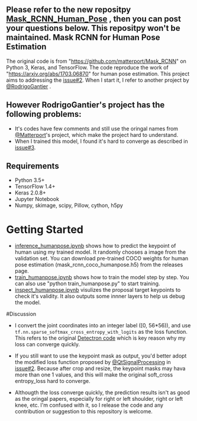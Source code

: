 Please refer to the new repositpy [Mask_RCNN_Human_Pose][1] , then you can post your questions below. This repositpy won't be maintained.
Mask RCNN for Human Pose Estimation
-----------------------------------

The original code is from "https://github.com/matterport/Mask_RCNN" on Python 3, Keras, and TensorFlow. The code reproduce the work of "https://arxiv.org/abs/1703.06870" for human pose estimation.
This project aims to addressing the [issue#2][2]. 
When I start it, I refer to another project by [@RodrigoGantier][3] .
## However RodrigoGantier's project has the following problems:
*  It's codes have few comments and still use the oringal names from [@Matterport][4]'s project, which make the project hard to understand. 
*  When I trained this model, I found it's hard to converge as described in [issue#3][5].

## Requirements
* Python 3.5+
* TensorFlow 1.4+
* Keras 2.0.8+
* Jupyter Notebook
* Numpy, skimage, scipy, Pillow, cython, h5py
# Getting Started
* [inference_humanpose.ipynb][6] shows how to predict the keypoint of human using my trained model. It randomly chooses a image from the validation set. You can download pre-trained COCO weights for human pose estimation (mask_rcnn_coco_humanpose.h5) from the releases page.
* [train_humanpose.ipynb][7] shows how to train the model step by step. You can also use "python train_humanpose.py" to  start training.
* [inspect_humanpose.ipynb][8] visulizes the proposal target keypoints to check it's validity. It also outputs some innner layers to help us debug the model.

#Discussion
* I convert the joint coordinates into an integer label ([0, 56*56)), and use  `tf.nn.sparse_softmax_cross_entropy_with_logits` as the loss function. This refers to the original [Detectron code][9] which is key reason why my loss can converge quickly.
* If you still want to use the keypoint mask as output, you'd better adopt the modified loss function proposed by [@QtSignalProcessing][10] in [issue#2][11]. Because after crop and resize, the keypoint masks may hava more than one 1 values, and this will make the original soft_cross entropy_loss hard to converge.
* Althougth the loss converge quickly, the prediction results isn't as good as the oringal papers, especially for right or left shoulder, right or left knee, etc. I'm confused with it, so I release the code and any contribution or suggestion to this repository is welcome.


  [1]: https://github.com/Superlee506/Mask_RCNN_Human_Pose
  [2]: https://github.com/matterport/Mask_RCNN/issues/2
  [3]: https://github.com/RodrigoGantier/Mask_R_CNN_Keypoints
  [4]: https://github.com/matterport/Mask_RCNN
  [5]: https://github.com/RodrigoGantier/Mask_R_CNN_Keypoints/issues/3
  [6]: https://github.com/Superlee506/Mask_RCNN/blob/master/inference_humanpose.ipynb
  [7]: https://github.com/Superlee506/Mask_RCNN/blob/master/train_human_pose.ipynb
  [8]: https://github.com/Superlee506/Mask_RCNN/blob/master/inspect_humanpose.ipynb
  [9]: https://github.com/facebookresearch/Detectron/blob/master/lib/utils/keypoints.py
  [10]: https://github.com/QtSignalProcessing
  [11]: https://github.com/matterport/Mask_RCNN/issues/2
  

